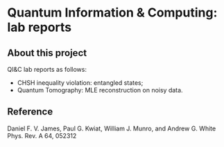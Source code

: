# Quantum Information & Computing: lab reports

## About this project
QI&C lab reports as follows:
* CHSH inequality violation: entangled states;
* Quantum Tomography: MLE reconstruction on noisy data.

## Reference
Daniel F. V. James, Paul G. Kwiat, William J. Munro, and Andrew G. White
Phys. Rev. A 64, 052312
